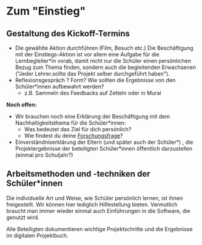 # Zum "Einstieg"

## Gestaltung des Kickoff-Termins

* Die gewählte Aktion durchführen \(Film, Besuch etc.\)  Die Beschäftigung mit der Einstiegs-Aktion ist vor allem eine Aufgabe für die Lernbegleiter\*in vorab, damit nicht nur die Schüler einen persönlichen Bezug zum Thema finden, sondern auch die begleitenden Erwachsenen \("Jeder Lehrer.sollte das Projekt selber durchgeführt haben"\).
* Reflexionsgespräch ? Form? Wie sollten die Ergebnisse von den Schüler\*innen aufbewahrt werden?
  * z.B. Sammeln des Feedbacks auf Zetteln oder in Mural

**Noch offen:**

* Wir brauchen noch eine Erklärung der Beschäftigung mit dem Nachhaltigkeitsthema für die Schüler\*innen:
  * Was bedeutet das Ziel für dich persönlich? 
  * Wie findest du deine [Forschungsfrage](../../wiki/definitionen/forschungsfrage.md)?
* Einverständniserklärung der Eltern \(und später auch der Schüler\*\) , die Projektergebnisse der beteiligten Schüler\*innen öffentlich darzustellen \(einmal pro Schuljahr?\)

## Arbeitsmethoden und -techniken der Schüler\*innen

Die individuelle Art und Weise, wie Schüler persönlich lernen, ist ihnen freigestellt. Wir können hier lediglich Hilfestellung bieten. Vermutlich braucht man immer wieder einmal auch Einführungen in die Software, die genutzt wird.

Alle Beteiligten dokumentieren wichtige Projektschritte und die Ergebnisse im digitalen Projektbuch.

